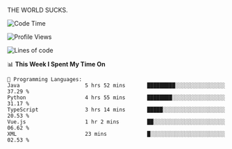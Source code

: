 THE WORLD SUCKS.

<!--START_SECTION:waka-->
![Code Time](http://img.shields.io/badge/Code%20Time-771%20hrs%2022%20mins-blue)

![Profile Views](http://img.shields.io/badge/Profile%20Views-1-blue)

![Lines of code](https://img.shields.io/badge/From%20Hello%20World%20I%27ve%20Written-2.1%20million%20lines%20of%20code-blue)

📊 **This Week I Spent My Time On** 

```text
💬 Programming Languages: 
Java                     5 hrs 52 mins       █████████░░░░░░░░░░░░░░░░   37.29 % 
Python                   4 hrs 55 mins       ████████░░░░░░░░░░░░░░░░░   31.17 % 
TypeScript               3 hrs 14 mins       █████░░░░░░░░░░░░░░░░░░░░   20.53 % 
Vue.js                   1 hr 2 mins         ██░░░░░░░░░░░░░░░░░░░░░░░   06.62 % 
XML                      23 mins             █░░░░░░░░░░░░░░░░░░░░░░░░   02.53 % 
```


<!--END_SECTION:waka-->
